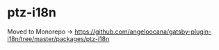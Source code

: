 # ptz-i18n

Moved to Monorepo -> https://github.com/angeloocana/gatsby-plugin-i18n/tree/master/packages/ptz-i18n
